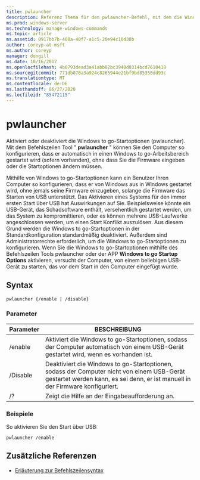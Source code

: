 ```yaml
---
title: pwlauncher
description: Referenz Thema für den pwlauncher-Befehl, mit dem die Windows to go-Startoptionen (pwlauncher) aktiviert oder deaktiviert werden.
ms.prod: windows-server
ms.technology: manage-windows-commands
ms.topic: article
ms.assetid: 0917bb7b-408a-40f7-a1c5-20e94c10d38b
author: coreyp-at-msft
ms.author: coreyp
manager: dongill
ms.date: 10/16/2017
ms.openlocfilehash: 4b6793dead3a41abb82bc3940d0314bcd7610418
ms.sourcegitcommit: 771db070a3a924c8265944e21bf9bd85350dd93c
ms.translationtype: MT
ms.contentlocale: de-DE
ms.lasthandoff: 06/27/2020
ms.locfileid: "85472115"
---
```

# <a name="pwlauncher"></a>pwlauncher

Aktiviert oder deaktiviert die Windows to go-Startoptionen (pwlauncher). Mit dem Befehlszeilen Tool " **pwlauncher** " können Sie den Computer so konfigurieren, dass er automatisch in einen Windows to go-Arbeitsbereich gestartet wird (sofern vorhanden), ohne dass Sie die Firmware eingeben oder die Startoptionen ändern müssen.

Mithilfe von Windows to go-Startoptionen kann ein Benutzer Ihren Computer so konfigurieren, dass er von Windows aus in Windows gestartet wird, ohne jemals seine Firmware einzugeben, solange die Firmware das Starten von USB unterstützt. Das Aktivieren eines Systems für den immer ersten Start über USB hat Auswirkungen auf Sie. Beispielsweise könnte ein USB-Gerät, das Schadsoftware enthält, versehentlich gestartet werden, um das System zu kompromittieren, oder es können mehrere USB-Laufwerke angeschlossen werden, um einen Start Konflikt auszulösen. Aus diesem Grund werden die Windows to go-Startoptionen in der Standardkonfiguration standardmäßig deaktiviert. Außerdem sind Administratorrechte erforderlich, um die Windows to go-Startoptionen zu konfigurieren. Wenn Sie die Windows to go-Startoptionen mithilfe des Befehlszeilen Tools pwlauncher oder der APP **Windows to go Startup Options** aktivieren, versucht der Computer, von einem beliebigen USB-Gerät zu starten, das vor dem Start in den Computer eingefügt wurde.

## <a name="syntax"></a>Syntax

```
pwlauncher {/enable | /disable}
```

### <a name="parameters"></a>Parameter

| Parameter | BESCHREIBUNG |
|--|--|
| /enable | Aktiviert die Windows to go-Startoptionen, sodass der Computer automatisch von einem USB-Gerät gestartet wird, wenn es vorhanden ist. |
| /Disable | Deaktiviert die Windows to go-Startoptionen, sodass der Computer nicht von einem USB-Gerät gestartet werden kann, es sei denn, er ist manuell in der Firmware konfiguriert. |
| /? | Zeigt die Hilfe an der Eingabeaufforderung an. |

### <a name="examples"></a>Beispiele

So aktivieren Sie den Start über USB:

```
pwlauncher /enable
```

## <a name="additional-references"></a>Zusätzliche Referenzen

- [Erläuterung zur Befehlszeilensyntax](command-line-syntax-key.md)
